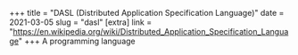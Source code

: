 +++
title = "DASL (Distributed Application Specification Language)"
date = 2021-03-05
slug = "dasl"
[extra]
link = "https://en.wikipedia.org/wiki/Distributed_Application_Specification_Language"
+++
A programming language


